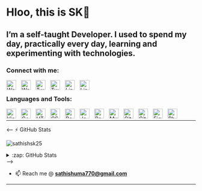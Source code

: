 # Hloo, this is SK👋 

## I’m a self-taught Developer. I used to spend my day, practically every day, learning and experimenting with technologies.


### Connect with me:
[<img align="left" alt="Website" width="26px" src="https://cdn.jsdelivr.net/gh/devicons/devicon/icons/firefox/firefox-plain.svg" style="padding-right:10px;" />](https://devsk-25.web.app#gh-light-mode-only)
[<img align="left" alt="Website" width="26px" src="https://cdn.jsdelivr.net/gh/devicons/devicon/icons/firefox/firefox-plain.svg" style="padding-right:10px;" />](https://devsk-025.web.app#gh-dark-mode-only)
[<img align="left" alt="Twitter" width="26px" src="https://cdn.jsdelivr.net/gh/devicons/devicon/icons/twitter/twitter-original.svg" style="padding-right:10px;" />](https://twitter.com/sathishsk25#gh-light-mode-only)
[<img align="left" alt="Twitter" width="26px" src="https://cdn.jsdelivr.net/gh/devicons/devicon/icons/twitter/twitter-original.svg" style="padding-right:10px;" />](https://twitter.com/sathishsk25#gh-dark-mode-only)
[<img align="left" alt="Linkedin" width="26px" src="https://cdn.jsdelivr.net/gh/devicons/devicon/icons/linkedin/linkedin-original.svg" style="padding-right:10px;" />](https://linkedin.com/in/sathishsk25#gh-light-mode-only)
[<img align="left" alt="Linkedin" width="26px" src="https://cdn.jsdelivr.net/gh/devicons/devicon/icons/linkedin/linkedin-original.svg" style="padding-right:10px;" />](https://linkedin.com/in/sathishsk25#gh-dark-mode-only)
<br />
### Languages and Tools:

<img align="left" alt="Visual Studio Code" width="26px" src="https://cdn.jsdelivr.net/gh/devicons/devicon/icons/vscode/vscode-original.svg" style="padding-right:10px;" />
<img align="left" alt="C++" width="26px" src="https://cdn.jsdelivr.net/gh/devicons/devicon/icons/cplusplus/cplusplus-original.svg" style="padding-right:10px;" />
<img align="left" alt="HTML5" width="26px" src="https://cdn.jsdelivr.net/gh/devicons/devicon/icons/html5/html5-original.svg" style="padding-right:10px;" />
<img align="left" alt="CSS3" width="26px" src="https://cdn.jsdelivr.net/gh/devicons/devicon/icons/css3/css3-original.svg" style="padding-right:10px;" />
<img align="left" alt="Bootstrap" width="26px" src="https://cdn.jsdelivr.net/gh/devicons/devicon/icons/bootstrap/bootstrap-original.svg" style="padding-right:10px;" />
<img align="left" alt="JavaScript" width="26px" src="https://cdn.jsdelivr.net/gh/devicons/devicon/icons/javascript/javascript-original.svg" style="padding-right:10px;" />
<img align="left" alt="React" width="26px" src="https://cdn.jsdelivr.net/gh/devicons/devicon/icons/react/react-original.svg" style="padding-right:10px;" />
<img align="left" alt="MySQL" width="26px" src="https://cdn.jsdelivr.net/gh/devicons/devicon/icons/mysql/mysql-original.svg" style="padding-right:10px;" />
<img align="left" alt="Git" width="26px" src="https://cdn.jsdelivr.net/gh/devicons/devicon/icons/git/git-original.svg" style="padding-right:10px;" />
<img align="left" alt="GitHub" width="26px" src="https://user-images.githubusercontent.com/3369400/139447912-e0f43f33-6d9f-45f8-be46-2df5bbc91289.png" style="padding-right:10px;" />
<img align="left" alt="Figma" width="26px"  src="https://cdn.jsdelivr.net/gh/devicons/devicon/icons/figma/figma-original.svg" style="padding-right:10px;" />
<img align="left" alt="Photoshop" width="26px" src="https://cdn.jsdelivr.net/gh/devicons/devicon/icons/photoshop/photoshop-plain.svg" style="padding-right:10px;" />
<br />

---
<-- :zap: GitHub Stats

<p><img align="center" src="https://github-readme-streak-stats.herokuapp.com/?user=sathishsk25&theme=github-dark" alt="sathishsk25" /></p>
<details>
   <summary>:zap: GitHub Stats</summary>
  <img align="left" alt="sathishsk25's GitHub Stats" src="https://github-readme-stats.vercel.app/api?username=sathishsk25&show_icons=true&hide_border=false&title_color=ff652f&icon_color=69d0ae&bg_color=09131B&text_color=69d0ae&border_color=69d0ae" />
</details> -->

[website]: https://devsk-25.web.app
[twitter]: https://twitter.com/sathishsk25
[youtube]: https://youtube.com/sathishsk25
[instagram]: https://instagram.com/sathishsk25
[linkedin]: https://linkedin.com/in/sathishsk25

- 📫 Reach me @ **sathishuma770@gmail.com**
---





